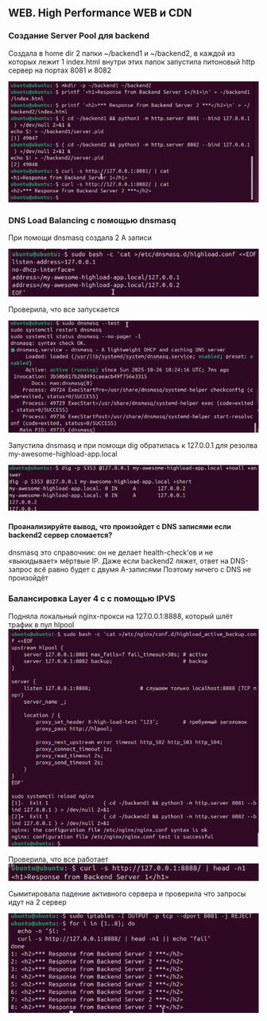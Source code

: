 ## WEB. High Performance WEB и CDN

### Создание Server Pool для backend

Создала в home dir 2 папки ~/backend1 и ~/backend2, в каждой из которых лежит 1 index.html
внутри этих папок запустила питоновый http сервер на портах 8081 и 8082

![](https://github.com/nastyane/Operation-of-high-load-systems/blob/master/images/img_14.png)

### DNS Load Balancing с помощью dnsmasq

При помощи dnsmasq создала 2 A записи

![](https://github.com/nastyane/Operation-of-high-load-systems/blob/master/images/img_16.png)

Проверила, что все запускается

![](https://github.com/nastyane/Operation-of-high-load-systems/blob/master/images/img_15.png)

Запустила  dnsmasq и при помощи dig обратилась к 127.0.0.1 для резолва my-awesome-highload-app.local

![](https://github.com/nastyane/Operation-of-high-load-systems/blob/master/images/img_17.png)

#### Проанализируйте вывод, что произойдет с DNS записями если backend2 сервер сломается? 

dnsmasq это справочник: он не делает health-check’ов и не «выкидывает» мёртвые IP.
Даже если backend2 ляжет, ответ на DNS-запрос всё равно будет с двумя A-записями
Поэтому ничего с DNS не произойдёт

### Балансировка Layer 4 с  с помощью IPVS

Подняла локальный nginx-прокси на 127.0.0.1:8888, который шлёт трафик в пул hlpool
![](https://github.com/nastyane/Operation-of-high-load-systems/blob/master/images/img_18.png)

Проверила, что все работает
![](https://github.com/nastyane/Operation-of-high-load-systems/blob/master/images/img_19.png)

Сымитировала падение активного сервера и проверила что запросы идут на 2 сервер

![](https://github.com/nastyane/Operation-of-high-load-systems/blob/master/images/img_20.png)


